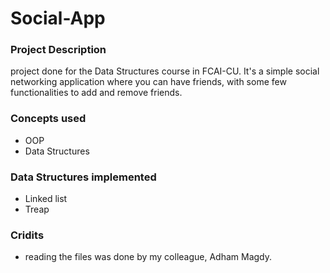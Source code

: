 # Social-App

### Project Description

project done for the Data Structures course in FCAI-CU. It's a simple social networking application where you can have friends, with some few functionalities to add and remove friends.

### Concepts used

- OOP
- Data Structures

### Data Structures implemented

- Linked list
- Treap

### Cridits

* reading the files was done by my colleague, Adham Magdy.
